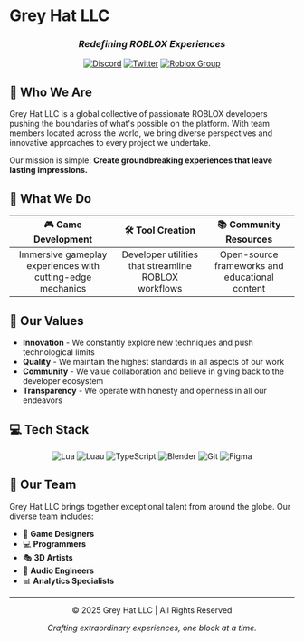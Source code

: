 # Grey Hat LLC

<div align="center">
  
  ### _Redefining ROBLOX Experiences_
  
  [![Discord](https://img.shields.io/discord/DISCORD_ID?color=5865F2&logo=discord&logoColor=white&style=for-the-badge)](https://discord.gg/greyhat)
  [![Twitter](https://img.shields.io/twitter/follow/GreyHatLLC?color=1DA1F2&logo=twitter&style=for-the-badge)](https://twitter.com/GreyHatLLC)
  [![Roblox Group](https://img.shields.io/badge/ROBLOX-Group-FF0000?style=for-the-badge&logo=roblox)](https://www.roblox.com/groups/greyhat)
  
</div>

## 👋 Who We Are

Grey Hat LLC is a global collective of passionate ROBLOX developers pushing the boundaries of what's possible on the platform. With team members located across the world, we bring diverse perspectives and innovative approaches to every project we undertake.

Our mission is simple: **Create groundbreaking experiences that leave lasting impressions.**

## 🚀 What We Do

<div align="center">
  
  | 🎮 Game Development | 🛠️ Tool Creation | 📚 Community Resources |
  |:------------------:|:----------------:|:----------------------:|
  | Immersive gameplay experiences with cutting-edge mechanics | Developer utilities that streamline ROBLOX workflows | Open-source frameworks and educational content |
  
</div>

## 💎 Our Values

- **Innovation** - We constantly explore new techniques and push technological limits
- **Quality** - We maintain the highest standards in all aspects of our work
- **Community** - We value collaboration and believe in giving back to the developer ecosystem
- **Transparency** - We operate with honesty and openness in all our endeavors

## 💻 Tech Stack

<div align="center">
  
  ![Lua](https://img.shields.io/badge/Lua-2C2D72?style=for-the-badge&logo=lua&logoColor=white)
  ![Luau](https://img.shields.io/badge/Luau-00A2FF?style=for-the-badge)
  ![TypeScript](https://img.shields.io/badge/TypeScript-3178C6?style=for-the-badge&logo=typescript&logoColor=white)
  ![Blender](https://img.shields.io/badge/Blender-F5792A?style=for-the-badge&logo=blender&logoColor=white)
  ![Git](https://img.shields.io/badge/Git-F05032?style=for-the-badge&logo=git&logoColor=white)
  ![Figma](https://img.shields.io/badge/Figma-F24E1E?style=for-the-badge&logo=figma&logoColor=white)
  
</div>

## 👥 Our Team

Grey Hat LLC brings together exceptional talent from around the globe. Our diverse team includes:

- 🎨 **Game Designers**
- 💻 **Programmers**
- 🎭 **3D Artists**
- 🎵 **Audio Engineers**
- 📊 **Analytics Specialists**

---

<div align="center">
  <p>© 2025 Grey Hat LLC | All Rights Reserved</p>
  
  <p><i>Crafting extraordinary experiences, one block at a time.</i></p>
</div>
